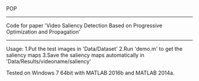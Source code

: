 POP
*********************************************************************************************************
Code for paper 'Video Saliency Detection Based on Progressive Optimization and Propagation'
*********************************************************************************************************
Usage:
1.Put the test images in 'Data/Dataset'
2.Run 'demo.m' to get the saliency maps
3.Save the saliency maps automatically in 'Data/Results/videoname/saliency'

Tested on Windows 7 64bit with MATLAB 2016b and MATLAB 2014a.